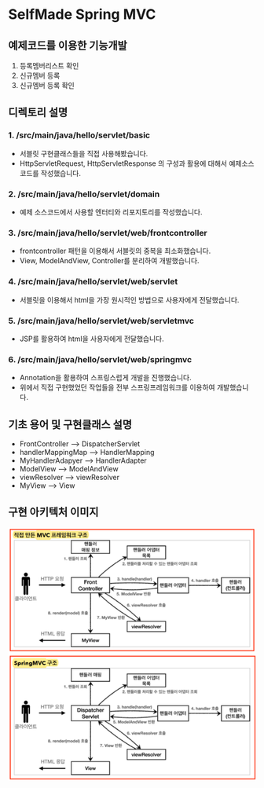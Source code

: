 # SelfMade Spring MVC
## 예제코드를 이용한 기능개발
1. 등록멤버리스트 확인
2. 신규멤버 등록
3. 신규멤버 등록 확인

## 디렉토리 설명
### 1. /src/main/java/hello/servlet/basic
* 서블릿 구현클래스들을 직접 사용해봤습니다.
* HttpServletRequest, HttpServletResponse 의 구성과 활용에 대해서 예제소스코드를 작성했습니다.
### 2. /src/main/java/hello/servlet/domain
* 예제 소스코드에서 사용할 엔터티와 리포지토리를 작성했습니다.
### 3. /src/main/java/hello/servlet/web/frontcontroller
* frontcontroller 패턴을 이용해서 서블릿의 중복을 최소화했습니다.
* View, ModelAndView, Controller를 분리하여 개발했습니다.
### 4. /src/main/java/hello/servlet/web/servlet
* 서블릿을 이용해서 html을 가장 원시적인 방법으로 사용자에게 전달했습니다.
### 5. /src/main/java/hello/servlet/web/servletmvc
* JSP를 활용하여 html을 사용자에게 전달했습니다.
### 6. /src/main/java/hello/servlet/web/springmvc
* Annotation을 활용하여 스프링스럽게 개발을 진행했습니다.
* 위에서 직접 구현했었던 작업들을 전부 스프링프레임워크를 이용하여 개발했습니다.

## 기초 용어 및 구현클래스 설명
* FrontController --> DispatcherServlet
* handlerMappingMap --> HandlerMapping
* MyHandlerAdapyer --> HandlerAdapter
* ModelView --> ModelAndView
* viewResolver --> viewResolver
* MyView --> View

## 구현 아키텍처 이미지
![img.png](image/img.png)